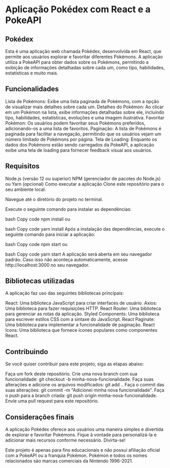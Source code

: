 # Aplicação Pokédex com React e a PokeAPI
## Pokédex

Esta é uma aplicação web chamada Pokédex, desenvolvida em React, que permite aos usuários explorar e favoritar diferentes Pokémons. A aplicação utiliza a PokeAPI para obter dados sobre os Pokémons, permitindo a exibição de informações detalhadas sobre cada um, como tipo, habilidades, estatísticas e muito mais.

## Funcionalidades
Lista de Pokémons: Exibe uma lista paginada de Pokémons, com a opção de visualizar mais detalhes sobre cada um.
Detalhes do Pokémon: Ao clicar em um Pokémon na lista, exibe informações detalhadas sobre ele, incluindo tipo, habilidades, estatísticas, evoluções e uma imagem ilustrativa.
Favoritar Pokémon: Os usuários podem favoritar seus Pokémons preferidos, adicionando-os a uma lista de favoritos.
Paginação: A lista de Pokémons é paginada para facilitar a navegação, permitindo que os usuários vejam um número limitado de Pokémons por página.
Tela de Loading: Enquanto os dados dos Pokémons estão sendo carregados da PokeAPI, a aplicação exibe uma tela de loading para fornecer feedback visual aos usuários.

## Requisitos
Node.js (versão 12 ou superior)
NPM (gerenciador de pacotes do Node.js) ou Yarn (opcional)
Como executar a aplicação
Clone este repositório para o seu ambiente local.

Navegue até o diretório do projeto no terminal.

Execute o seguinte comando para instalar as dependências:

bash
Copy code
npm install
ou

bash
Copy code
yarn install
Após a instalação das dependências, execute o seguinte comando para iniciar a aplicação:

bash
Copy code
npm start
ou

bash
Copy code
yarn start
A aplicação será aberta em seu navegador padrão. Caso isso não aconteça automaticamente, acesse http://localhost:3000 no seu navegador.

## Bibliotecas utilizadas
A aplicação faz uso das seguintes bibliotecas principais:

React: Uma biblioteca JavaScript para criar interfaces de usuário.
Axios: Uma biblioteca para fazer requisições HTTP.
React Router: Uma biblioteca para gerenciar as rotas da aplicação.
Styled Components: Uma biblioteca para escrever estilos CSS com a sintaxe do JavaScript.
React Paginate: Uma biblioteca para implementar a funcionalidade de paginação.
React Icons: Uma biblioteca que fornece ícones populares como componentes React.
## Contribuindo
Se você quiser contribuir para este projeto, siga as etapas abaixo:

Faça um fork deste repositório.
Crie uma nova branch com sua funcionalidade: git checkout -b minha-nova-funcionalidade.
Faça suas alterações e adicione os arquivos modificados: git add ..
Faça o commit das suas alterações: git commit -m "Adicionei minha nova funcionalidade".
Faça o push para a branch criada: git push origin minha-nova-funcionalidade.
Envie uma pull request para este repositório.

## Considerações finais
A aplicação Pokédex oferece aos usuários uma maneira simples e divertida de explorar e favoritar Pokémons. Fique à vontade para personalizá-la e adicionar mais recursos conforme necessário. Divirta-se!

Este projeto é apenas para fins educacionais e não possui afiliação oficial com a PokeAPI ou a franquia Pokémon. Pokémon e todos os nomes relacionados são marcas comerciais da Nintendo 1996-2021.
